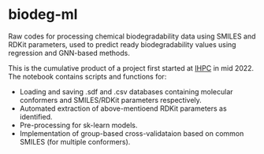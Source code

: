 # biodeg-ml

Raw codes for processing chemical biodegradability data using SMILES and RDKit parameters, used to predict ready biodegradability values using regression and GNN-based methods.

This is the cumulative product of a project first started at [IHPC](https://www.a-star.edu.sg/ihpc/ihpc-research-capabilities/materials-science-chemistry) in mid 2022. The notebook contains scripts and functions for:
- Loading and saving .sdf and .csv databases containing molecular conformers and SMILES/RDKit parameters respectively.
- Automated extraction of above-mentioend RDKit parameters as identified.
- Pre-processing for sk-learn models.
- Implementation of group-based cross-validataion based on common SMILES (for multiple conformers).
